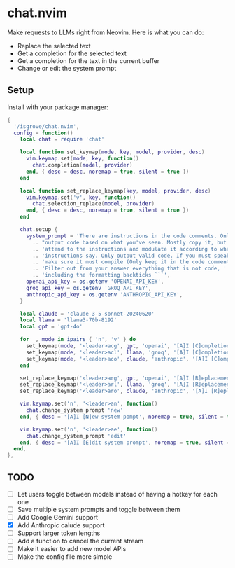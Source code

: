 # chat.nvim
Make requests to LLMs right from Neovim. Here is what you can do:
- Replace the selected text
- Get a completion for the selected text
- Get a completion for the text in the current buffer
- Change or edit the system prompt

## Setup
Install with your package manager:
```lua
{
  '/isgrove/chat.nvim',
  config = function()
    local chat = require 'chat'

    local function set_keymap(mode, key, model, provider, desc)
      vim.keymap.set(mode, key, function()
        chat.completion(model, provider)
      end, { desc = desc, noremap = true, silent = true })
    end

    local function set_replace_keymap(key, model, provider, desc)
      vim.keymap.set('v', key, function()
        chat.selection_replace(model, provider)
      end, { desc = desc, noremap = true, silent = true })
    end

    chat.setup {
      system_prompt = 'There are instructions in the code comments. Only '
        .. "output code based on what you've seen. Mostly copy it, but "
        .. 'attend to the instructions and modulate it according to what the '
        .. 'instructions say. Only output valid code. If you must speak, '
        .. 'make sure it must compile (Only keep it in the code comments). '
        .. 'Filter out from your answer everything that is not code, '
        .. 'including the formatting backticks ```',
      openai_api_key = os.getenv 'OPENAI_API_KEY',
      groq_api_key = os.getenv 'GROQ_API_KEY',
      anthropic_api_key = os.getenv 'ANTHROPIC_API_KEY',
    }

    local claude = 'claude-3-5-sonnet-20240620'
    local llama = 'llama3-70b-8192'
    local gpt = 'gpt-4o'

    for _, mode in ipairs { 'n', 'v' } do
      set_keymap(mode, '<leader>acg', gpt, 'openai', '[A]I [C]ompletion using [G]PT-4o')
      set_keymap(mode, '<leader>acl', llama, 'groq', '[A]I [C]ompletion using [L]lama 3 70B')
      set_keymap(mode, '<leader>aco', claude, 'anthropic', '[A]I [C]ompletion using Claude [O]pus')
    end

    set_replace_keymap('<leader>arg', gpt, 'openai', '[A]I [R]eplacement using [G]PT-4o')
    set_replace_keymap('<leader>arl', llama, 'groq', '[A]I [R]eplacement using [L]lama 3 70B')
    set_replace_keymap('<leader>aro', claude, 'anthropic', '[A]I [R]eplacement using Claude [O]pus')

    vim.keymap.set('n', '<leader>an', function()
      chat.change_system_prompt 'new'
    end, { desc = '[A]I [N]ew system pompt', noremap = true, silent = true })

    vim.keymap.set('n', '<leader>ae', function()
      chat.change_system_prompt 'edit'
    end, { desc = '[A]I [E]dit system prompt', noremap = true, silent = true })
  end,
},
```

## TODO
- [ ] Let users toggle between models instead of having a hotkey for each one
- [ ] Save multiple system prompts and toggle between them
- [ ] Add Google Gemini support
- [x] Add Anthropic calude support
- [ ] Support larger token lengths
- [ ] Add a function to cancel the current stream
- [ ] Make it easier to add new model APIs
- [ ] Make the config file more simple
